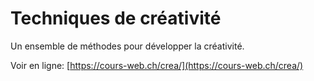 # Techniques de créativité

Un ensemble de méthodes pour développer la créativité.

Voir en ligne: [https://cours-web.ch/crea/](https://cours-web.ch/crea/)
